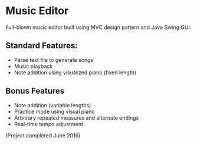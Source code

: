 # Music Editor

Full-blown music editor built using MVC design pattern and Java Swing GUI.
## Standard Features:
* Parse text file to generate songs
* Music playback
* Note addition using visualized piano (fixed length)
## Bonus Features
* Note addition (variable lengths)
* Practice mode using visual piano
* Arbitrary repeated measures and alternate endings
* Real-time tempo adjustment

(Project completed June 2016)
